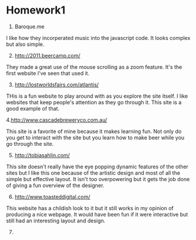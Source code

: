 Homework1
=========

1. Baroque.me

I like how they incorperated music into the javascript code.  It looks complex but also simple.

2. http://2011.beercamp.com/

They made a great use of the mouse scrolling as a zoom feature.  It's the first website I've seen that used it.

3. http://lostworldsfairs.com/atlantis/

THis is a fun website to play around with as you explore the site itself.  I like websites that keep people's 
attention as they go through it.  This site is a good example of that.

4.http://www.cascadebreweryco.com.au/

This site is a favorite of mine because it makes learning fun.  Not only do you get to interact with the site
but you learn how to make beer while you go through the site.

5. http://tobiasahlin.com/

This site doesn't really have the eye popping dynamic features of the other sites but I like this one because 
of the artistic design and most of all the simple but effective layout.  It isn't too overpowering but it
gets the job done of giving a fun overview of the designer.

6. http://www.toasteddigital.com/

This website has a childish look to it but it still works in my opinion of producing a nice webpage.
It would have been fun if it were interactive but still had an interesting layout and design.

7. 
